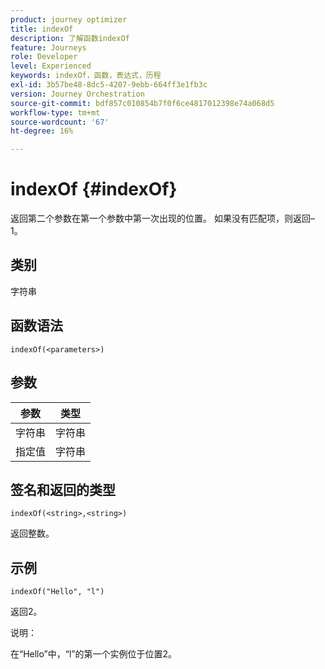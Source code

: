 ```yaml
---
product: journey optimizer
title: indexOf
description: 了解函数indexOf
feature: Journeys
role: Developer
level: Experienced
keywords: indexOf，函数，表达式，历程
exl-id: 3b57be48-8dc5-4207-9ebb-664ff3e1fb3c
version: Journey Orchestration
source-git-commit: bdf857c010854b7f0f6ce4817012398e74a068d5
workflow-type: tm+mt
source-wordcount: '67'
ht-degree: 16%

---
```


# indexOf {#indexOf}

返回第二个参数在第一个参数中第一次出现的位置。 如果没有匹配项，则返回–1。

## 类别

字符串

## 函数语法

`indexOf(<parameters>)`

## 参数

| 参数 | 类型 |
|-----------|------------------|
| 字符串 | 字符串 |
| 指定值 | 字符串 |

## 签名和返回的类型

`indexOf(<string>,<string>)`

返回整数。

## 示例

`indexOf("Hello", "l")`

返回2。

说明：

在“Hello”中，“l”的第一个实例位于位置2。
